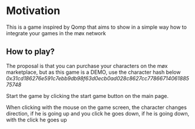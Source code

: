 # Motivation

This is a game inspired by Qomp that aims to show in a simple way how to integrate your games in the møx network

## How to play?

The proposal is that you can purchase your characters on the møx marketplace, but as this game is a DEMO, use the character hash below
*0x31cd186276e591c7ebb9db98f63d0ecb0ad028c8627cc7786671406188575748*

Start the game by clicking the start game button on the main page.

When clicking with the mouse on the game screen, the character changes direction, if he is going up and you click he goes down, if he is going down, with the click he goes up
